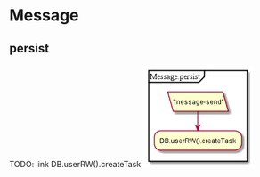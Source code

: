 # Message



## persist

TODO: link DB.userRW().createTask
![schema](../diagrams/Message.persist.png)  
